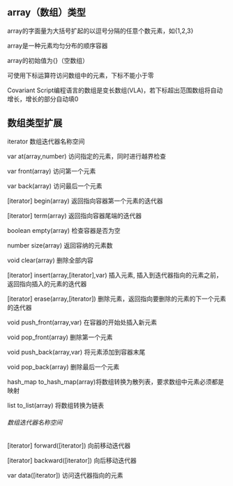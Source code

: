 ## array（数组）类型

array的字面量为大括号扩起的以逗号分隔的任意个数元素，如{1,2,3}

array是一种元素均匀分布的顺序容器

array的初始值为{}（空数组）

可使用下标运算符访问数组中的元素，下标不能小于零

Covariant Script编程语言的数组是变长数组\(VLA\)，若下标超出范围数组将自动增长，增长的部分自动填0

## 数组类型扩展

iterator  数组迭代器名称空间

var at\(array,number\) 访问指定的元素，同时进行越界检查

var front\(array\) 访问第一个元素

var back\(array\) 访问最后一个元素

\[iterator\] begin\(array\) 返回指向容器第一个元素的迭代器

\[iterator\] term\(array\) 返回指向容器尾端的迭代器

boolean empty\(array\) 检查容器是否为空

number size\(array\) 返回容纳的元素数

void clear\(array\) 删除全部内容

\[iterator\] insert\(array,\[iterator\],var\) 插入元素, 插入到迭代器指向的元素之前，返回指向插入的元素的迭代器

\[iterator\] erase\(array,\[iterator\]\) 删除元素，返回指向要删除的元素的下一个元素的迭代器

void push\_front\(array,var\) 在容器的开始处插入新元素

void pop\_front\(array\) 删除第一个元素

void push\_back\(array,var\) 将元素添加到容器末尾

void pop\_back\(array\) 删除最后一个元素

hash\_map to\_hash\_map\(array\)将数组转换为散列表，要求数组中元素必须都是映射

list to\_list\(array\) 将数组转换为链表

###### 数组迭代器名称空间

\[iterator\] forward\(\[iterator\]\) 向前移动迭代器

\[iterator\] backward\(\[iterator\]\) 向后移动迭代器

var data\(\[iterator\]\) 访问迭代器指向的元素

